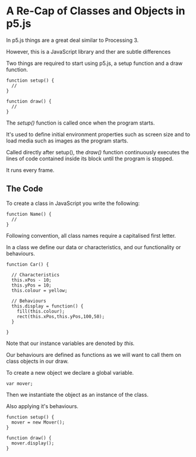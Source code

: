 # A Re-Cap of Classes and Objects in p5.js
In p5.js things are a great deal similar to Processing 3.

However, this is a JavaScript library and ther are subtle differences

Two things are required to start using p5.js, a setup function and a draw function.

```
function setup() {
  //
}

function draw() {
  //
}
```

The _setup()_ function is called once when the program starts. 

It's used to define initial environment properties such as screen size and to load media such as images as the program starts. 

Called directly after setup(), the _draw()_ function continuously executes the lines of code contained inside its block until the program is stopped.

It runs every frame.

## The Code

To create a class in JavaScript you write the following:

```
function Name() {
  //
}
```

Following convention, all class names require a capitalised first letter.

In a class we define our data or characteristics, and our functionality or behaviours.

```
function Car() {

  // Characteristics
  this.xPos - 10;
  this.yPos = 10;
  this.colour = yellow;
  
  // Behaviours
  this.display = function() {
    fill(this.colour);
    rect(this.xPos,this.yPos,100,50);
  }
  
}
```

Note that our instance variables are denoted by _this._

Our behaviours are defined as functions as we will want to call them on class objects in our draw.

To create a new object we declare a global variable.

```
var mover;
```

Then we instantiate the object as an instance of the class.

Also applying it's behaviours.

```
function setup() {
  mover = new Mover();
}

function draw() {
  mover.display();
}
```

